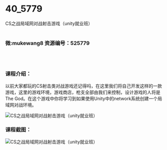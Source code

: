 # 40_5779
CS之战局域网对战射击游戏（unity就业班）
<br/></br>
<h3>微:mukewang8 资源编号：525779</h3>
<br/></br>
<h3>课程介绍：</h3>
<p>以前大家都玩的CS射击类对战游戏还记得吗，在这里我们将自己开发这样的一款游戏，这里的游戏环境，游戏商店，枪支全部由我们来控制，设计游戏的人将是The God。在这个游戏中你将学习到如果使用Unity中的network系统创建一个局域网对战环境。</p>
<p><img src="https://www.ko996.com/wp-content/uploads/img/2019/07/1-62-300x176.png" alt="CS之战局域网对战射击游戏（unity就业班）"></p>
<h3>课程截图：</h3>
<p><img src="https://www.ko996.com/wp-content/uploads/img/2019/07/2-51.png" alt="CS之战局域网对战射击游戏（unity就业班）"></p>
